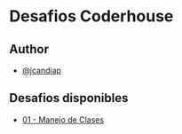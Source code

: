 # Desafios Coderhouse

## Author
- [@jcandiap](https://github.com/jcandiap)

## Desafios disponibles
- [01 - Manejo de Clases](https://github.com/jcandiap/desafios-backend-coderhouse/tree/main/desafio-01)
